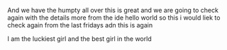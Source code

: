 And we have the humpty all over
this is great and we are going to check again with the details
more from the ide hello world so this
i would liek to check again from the last fridays adn this is again



I am the luckiest girl and the best girl in the world